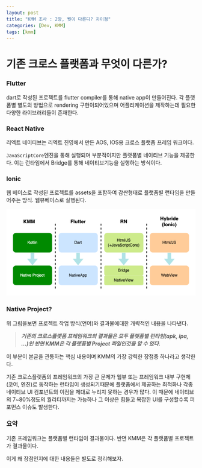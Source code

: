 ```yaml
---
layout: post
title: "KMM 조사 : 2장, 뭣이 다른디? 차이점"
categories: [Dev, KMM]
tags: [kmm]
---
```


# 기존 크로스 플랫폼과 무엇이 다른가?

### Flutter

dart로 작성된 프로젝트를 flutter compiler를 통해 native app이 만들어진다. 각 플랫폼별 별도의 방법으로 rendering 구현이되어있으며 어플리케이션을 제작하는데 필요한 다양한 라이브러리들이 존재한다.

### React Native

리엑트 네이티브는 리엑트 진영에서 만든 AOS, IOS용 크로스 플랫폼 프레임 워크이다.

`JavaScriptCore`엔진을 통해 실행되며 부분적이지만 플랫폼별 네이티브 기능을 제공한다. 이는 런타임에서 Bridge를 통해 네이티브기능을 실행하는 방식이다.

### Ionic

웹 베이스로 작성된 프로젝트를 assets을 포함하여 감싼형태로 플랫폼별 런타임을 만들어주는 방식. 웹뷰베이스로 실행된다.

![diff](/assets/img/220123-1-1.png)

### Native Project?

위 그림을보면 프로젝트 작업 방식(언어)와 결과물에대한 개략적인 내용을 나타낸다.

> ***기존의 크로스플랫폼 프레임워크의 결과물은 모두 플랫폼별 런타임(apk, ipa, ...)인 반면 KMM은 각 플랫폼별 Project 파일인것을 알 수 있다.***
>

이 부분이 본글을 관통하는 핵심 내용이며 KMM의 가장 강력한 장점중 하나라고 생각한다.

기존 크로스플랫폼의 프레임워크의 가장 큰 문제가 웹뷰 또는 프레임워크 내부 구현체(코어, 엔진)로 동작하는 런타임이 생성되기때문에 플랫폼에서 제공하는 최적화나 각종 네이티브 UI
컴포넌트의 이점을 제대로 누리지 못하는 경우가 많다. 이 때문에 네이티브의 7~80%정도의 퀄리티까지는 가능하나 그 이상은 힘들고 복잡한 UI를 구성할수록 퍼포먼스 이슈도 발생한다.

### 요약

기존 프레임워크는 플랫폼별 런타임이 결과물이다. 반면 KMM은 각 플랫폼별 프로젝트가 결과물이다.

이게 왜 장점인지에 대한 내용들은 별도로 정리해보자.
